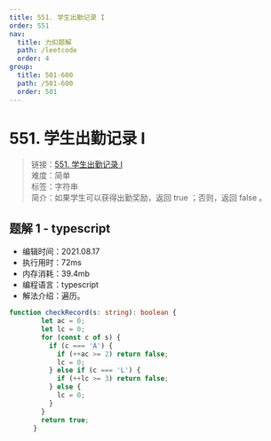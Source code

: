 ```yaml
---
title: 551. 学生出勤记录 I
order: 551
nav:
  title: 力扣题解
  path: /leetcode
  order: 4
group:
  title: 501-600
  path: /501-600
  order: 501
---
```


# 551. 学生出勤记录 I
    
> 链接：[551. 学生出勤记录 I](https://leetcode-cn.com/problems/student-attendance-record-i/)  
> 难度：简单  
> 标签：字符串  
> 简介：如果学生可以获得出勤奖励，返回 true ；否则，返回 false 。
      
## 题解 1 - typescript
- 编辑时间：2021.08.17
- 执行用时：72ms
- 内存消耗：39.4mb
- 编程语言：typescript
- 解法介绍：遍历。
```typescript
function checkRecord(s: string): boolean {
        let ac = 0;
        let lc = 0;
        for (const c of s) {
          if (c === 'A') {
            if (++ac >= 2) return false;
            lc = 0;
          } else if (c === 'L') {
            if (++lc >= 3) return false;
          } else {
            lc = 0;
          }
        }
        return true;
      }
```

      